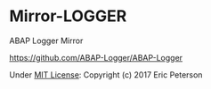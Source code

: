 # Mirror-LOGGER

ABAP Logger Mirror

https://github.com/ABAP-Logger/ABAP-Logger

Under [MIT License](https://github.com/ABAP-Logger/ABAP-Logger/blob/master/LICENSE): Copyright (c) 2017 Eric Peterson
